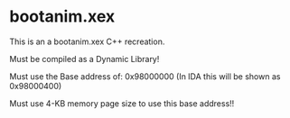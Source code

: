 # bootanim.xex
This is an a bootanim.xex C++ recreation.

Must be compiled as a Dynamic Library!

Must use the Base address of: 0x98000000 (In IDA this will be shown as 0x98000400)

Must use 4-KB memory page size to use this base address!!
